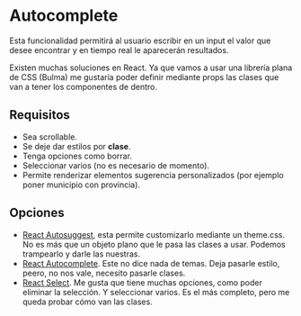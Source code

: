 # Autocomplete

Esta funcionalidad permitirá al usuario escribir en un input el valor que desee encontrar y en tiempo real le aparecerán resultados.

Existen muchas soluciones en React. Ya que vamos a usar una librería plana de CSS (Bulma) me gustaría poder definir mediante props las clases que van a tener los componentes de dentro.

## Requisitos

* Sea scrollable.
* Se deje dar estilos por __clase__.
* Tenga opciones como borrar.
* Seleccionar varios (no es necesario de momento).
* Permite renderizar elementos sugerencia personalizados (por ejemplo poner municipio con provincia).

## Opciones

* [React Autosuggest](http://react-autosuggest.js.org/), esta permite customizarlo mediante un theme.css. No es más que un objeto plano que le pasa las clases a usar. Podemos trampearlo y darle las nuestras.
* [React Autocomplete](https://github.com/reactjs/react-autocomplete). Este no dice nada de temas. Deja pasarle estilo, peero, no nos vale, necesito pasarle clases.
* [React Select](https://jedwatson.github.io/react-select/). Me gusta que tiene muchas opciones, como poder eliminar la selección. Y seleccionar varios. Es el más completo, pero me queda probar cómo van las clases.